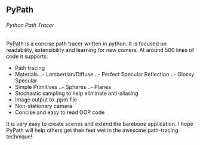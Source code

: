 ## PyPath
###### Python Path Tracer

PyPath is a concise path tracer written in python. It is focused on readability, extensibility and learning for new comers. At around 500 lines of code it supports:
- Path tracing
- Materials
..- Lambertian/Diffuse
..- Perfect Specular Reflection
..- Glossy Specular
- Simple Primitives
..- Spheres
..- Planes
- Stochastic sampling to help eliminate anti-aliasing
- Image output to .ppm file
- Non-stationary camera
- Concise and easy to read OOP code

It is very easy to create scenes and extend the barebone application. I hope PyPath will help others get their feet wet in the awesome path-tracing technique!